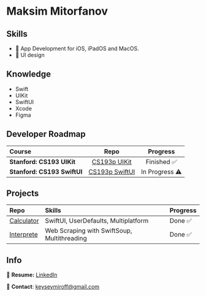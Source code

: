 # Maksim Mitorfanov

## Skills
- 🍏 App Development for iOS, iPadOS and MacOS.
- 🌷 UI design

## Knowledge
- Swift
- UIKit
- SwiftUI
- Xcode
- Figma

## Developer Roadmap
| Course                                      | Repo                                                                          | Progress                    |   
| :---                                        | :---:                                                                         | :---:                        | 
| **Stanford: CS193 UIKit**                   | [CS193p UIKit](https://github.com/maksim-mitrofanov/CS193p-UIKit)                   |  Finished  ✅    | 
| **Stanford: CS193 SwiftUI**                 | [CS193p SwiftUI](https://github.com/maksim-mitrofanov/CS193p-SwiftUI)                 |  In Progress ⚠️   | 


## Projects
| Repo                                                                     | Skills                                                             | Progress           | 
| :---                                                                     |  :---                                                              | :---               |
| [Calculator](https://github.com/maksim-mitrofanov/Calculator)            |  SwiftUI, UserDefaults, Multiplatform                              | Done ✅            |
| [Interprete](https://github.com/maksim-mitrofanov/Interprete)            |  Web Scraping with SwiftSoup, Multithreading                       | Done ✅            |

## Info
📝 **Resume:** [LinkedIn](https://www.linkedin.com/in/maksim-mitrofanov-932887256/overlay/1635524380320/single-media-viewer/?profileId=ACoAAD8iPHYBa8qTWZ3MJqa1wnoQUsoRS5bazcc)

📨 **Contact**: keyseymiroff@gmail.com

